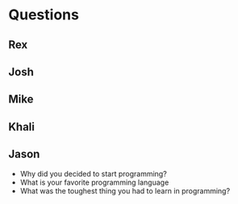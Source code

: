 # Questions

## Rex


## Josh


## Mike


## Khali


## Jason

- Why did you decided to start programming?
- What is your favorite programming language
- What was the toughest thing you had to learn in programming?
